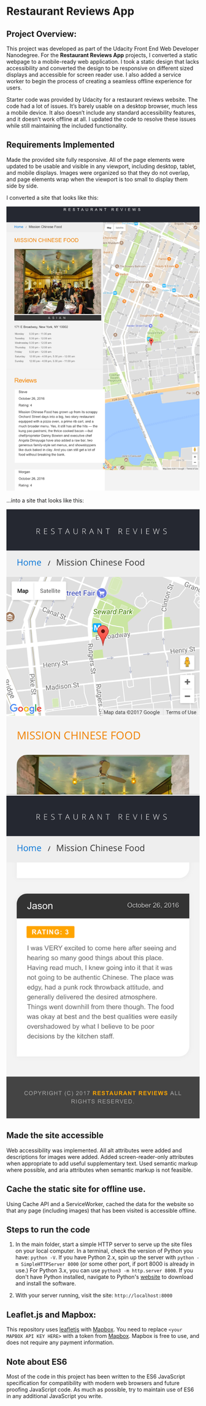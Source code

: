 # Restaurant Reviews App

## Project Overview:

This project was developed as part of the Udacity Front End Web Developer Nanodegree. For the **Restaurant Reviews App** projects, I converted a static webpage to a mobile-ready web application. I took a static design that lacks accessibility and converted the design to be responsive on different sized displays and accessible for screen reader use. I also added a service worker to begin the process of creating a seamless offline experience for users.

Starter code was provided by Udacity for a restaurant reviews website. The code had a lot of issues. It’s barely usable on a desktop browser, much less a mobile device. It also doesn’t include any standard accessibility features, and it doesn’t work offline at all. I updated the code to resolve these issues while still maintaining the included functionality.

## Requirements Implemented
Made the provided site fully responsive. All of the page elements were updated to be usable and visible in any viewport, including desktop, tablet, and mobile displays. Images were organized so that they do not overlap, and page elements wrap when the viewport is too small to display them side by side.

I converted a site that looks like this:

![](img/starter_page.png)

...into a site that looks like this:

![](img/mobile_page.png)
![](img/mobile_page2.png)

## Made the site accessible
Web accessibility was implemented. All alt attributes were added and descriptions for images were added. Added screen-reader-only attributes when appropriate to add useful supplementary text. Used semantic markup where possible, and aria attributes when semantic markup is not feasible.

## Cache the static site for offline use. 
Using Cache API and a ServiceWorker, cached the data for the website so that any page (including images) that has been visited is accessible offline.

## Steps to run the code

1. In the main folder, start a simple HTTP server to serve up the site files on your local computer. In a terminal, check the version of Python you have: `python -V`. If you have Python 2.x, spin up the server with `python -m SimpleHTTPServer 8000` (or some other port, if port 8000 is already in use.) For Python 3.x, you can use `python3 -m http.server 8000`. If you don't have Python installed, navigate to Python's [website](https://www.python.org/) to download and install the software.

2. With your server running, visit the site: `http://localhost:8000`

## Leaflet.js and Mapbox:

This repository uses [leafletjs](https://leafletjs.com/) with [Mapbox](https://www.mapbox.com/). You need to replace `<your MAPBOX API KEY HERE>` with a token from [Mapbox](https://www.mapbox.com/). Mapbox is free to use, and does not require any payment information. 

## Note about ES6

Most of the code in this project has been written to the ES6 JavaScript specification for compatibility with modern web browsers and future proofing JavaScript code. As much as possible, try to maintain use of ES6 in any additional JavaScript you write. 



